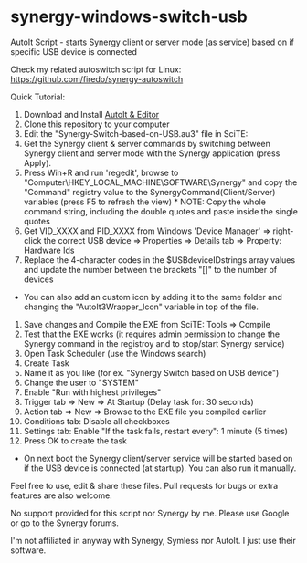 # synergy-windows-switch-usb
AutoIt Script - starts Synergy client or server mode (as service) based on if specific USB device is connected

Check my related autoswitch script for Linux: https://github.com/firedo/synergy-autoswitch

Quick Tutorial:
1. Download and Install [AutoIt & Editor](https://www.autoitscript.com/site/autoit/downloads/)
1. Clone this repository to your computer
1. Edit the "Synergy-Switch-based-on-USB.au3" file in SciTE:
  1. Get the Synergy client & server commands by switching between Synergy client and server mode with the Synergy application (press Apply).
  1. Press Win+R and run 'regedit', browse to "Computer\HKEY_LOCAL_MACHINE\SOFTWARE\Synergy" and copy the "Command" registry value to the SynergyCommand(Client/Server) variables (press F5 to refresh the view)
    * NOTE: Copy the whole command string, including the double quotes and paste inside the single quotes
  1. Get VID_XXXX and PID_XXXX from Windows 'Device Manager' => right-click the correct USB device => Properties => Details tab => Property: Hardware Ids
  1. Replace the 4-character codes in the $USBdeviceIDstrings array values and update the number between the brackets "[]" to the number of devices
  * You can also add an custom icon by adding it to the same folder and changing the "AutoIt3Wrapper_Icon" variable in top of the file.
1. Save changes and Compile the EXE from SciTE: Tools => Compile
1. Test that the EXE works (it requires admin permission to change the Synergy command in the registroy and to stop/start Synergy service)
1. Open Task Scheduler (use the Windows search)
  1. Create Task
  1. Name it as you like (for ex. "Synergy Switch based on USB device")
  1. Change the user to "SYSTEM"
  1. Enable "Run with highest privileges"
  1. Trigger tab => New => At Startup (Delay task for: 30 seconds)
  1. Action tab => New => Browse to the EXE file you compiled earlier
  1. Conditions tab: Disable all checkboxes
  1. Settings tab: Enable "If the task fails, restart every": 1 minute (5 times)
  1. Press OK to create the task
* On next boot the Synergy client/server service will be started based on if the USB device is connected (at startup). You can also run it manually.

Feel free to use, edit & share these files. Pull requests for bugs or extra features are also welcome.

No support provided for this script nor Synergy by me. Please use Google or go to the Synergy forums.

I'm not affiliated in anyway with Synergy, Symless nor AutoIt. I just use their software.


